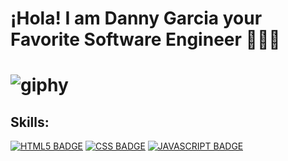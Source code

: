 <h1> ¡Hola! I am Danny Garcia your <br> Favorite Software Engineer 🧑🏽‍💻   <h1>
 

![giphy](https://user-images.githubusercontent.com/126508117/228388698-68d54f9a-8c3b-45f5-a09e-c85d82c098e6.gif)
<h2> Skills: </h2>
<a target="_blank" rel="noopener noreferrer nofollow" href="https://camo.githubusercontent.com/5a9c6ef21af0bbe2d7ee65e21f65e86f93f0ae4b4304230e5ec919c4f344c519/68747470733a2f2f696d672e736869656c64732e696f2f7374617469632f76313f6c6162656c3d253743266d6573736167653d48544d4c3526636f6c6f723d323335353566267374796c653d706c6173746963266c6f676f3d68746d6c35"><img src="https://camo.githubusercontent.com/5a9c6ef21af0bbe2d7ee65e21f65e86f93f0ae4b4304230e5ec919c4f344c519/68747470733a2f2f696d672e736869656c64732e696f2f7374617469632f76313f6c6162656c3d253743266d6573736167653d48544d4c3526636f6c6f723d323335353566267374796c653d706c6173746963266c6f676f3d68746d6c35" alt="HTML5 BADGE" data-canonical-src="https://img.shields.io/static/v1?label=%7C&amp;message=HTML5&amp;color=23555f&amp;style=plastic&amp;logo=html5" style="max-width: 100%;"></a>
<a target="_blank" rel="noopener noreferrer nofollow" href="https://camo.githubusercontent.com/a69e87a7c7c0438ee252aa9d83fb6fecedfa5b64f48e7cde9b7fea88d1afdb08/68747470733a2f2f696d672e736869656c64732e696f2f7374617469632f76313f6c6162656c3d253743266d6573736167653d4353533326636f6c6f723d323835663635267374796c653d706c6173746963266c6f676f3d63737333"><img src="https://camo.githubusercontent.com/a69e87a7c7c0438ee252aa9d83fb6fecedfa5b64f48e7cde9b7fea88d1afdb08/68747470733a2f2f696d672e736869656c64732e696f2f7374617469632f76313f6c6162656c3d253743266d6573736167653d4353533326636f6c6f723d323835663635267374796c653d706c6173746963266c6f676f3d63737333" alt="CSS BADGE" data-canonical-src="https://img.shields.io/static/v1?label=%7C&amp;message=CSS3&amp;color=285f65&amp;style=plastic&amp;logo=css3" style="max-width: 100%;"></a>
<a target="_blank" rel="noopener noreferrer nofollow" href="https://camo.githubusercontent.com/64460348d01584c82adeff4404a896536d8cef9ab0c746a762f3bc7b53bcb2b6/68747470733a2f2f696d672e736869656c64732e696f2f7374617469632f76313f6c6162656c3d253743266d6573736167653d4a41564153435249505426636f6c6f723d336337663564267374796c653d706c6173746963266c6f676f3d6a617661736372697074"><img src="https://camo.githubusercontent.com/64460348d01584c82adeff4404a896536d8cef9ab0c746a762f3bc7b53bcb2b6/68747470733a2f2f696d672e736869656c64732e696f2f7374617469632f76313f6c6162656c3d253743266d6573736167653d4a41564153435249505426636f6c6f723d336337663564267374796c653d706c6173746963266c6f676f3d6a617661736372697074" alt="JAVASCRIPT BADGE" data-canonical-src="https://img.shields.io/static/v1?label=%7C&amp;message=JAVASCRIPT&amp;color=3c7f5d&amp;style=plastic&amp;logo=javascript" style="max-width: 100%;"></a>
